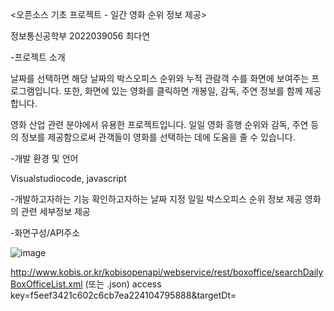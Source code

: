 <오픈소스 기초 프로젝트 - 일간 영화 순위 정보 제공>

정보통신공학부 2022039056 최다연
 
-프로젝트 소개 

날짜를 선택하면 해당 날짜의 박스오피스 순위와 누적 관람객 수를 화면에 보여주는 프로그램입니다. 또한, 화면에 있는 영화를 클릭하면 개봉일, 감독, 주연 정보를 함께 제공합니다.

영화 산업 관련 분야에서 유용한 프로젝트입니다. 일일 영화 흥행 순위와 감독, 주연 등의 정보를 제공함으로써 관객들이 영화를 선택하는 데에 도움을 줄 수 있습니다.

-개발 환경 및 언어

Visualstudiocode, javascript

-개발하고자하는 기능
확인하고자하는 날짜 지정
일일 박스오피스 순위 정보 제공
영화의 관련 세부정보 제공

-화면구성/API주소

![image](https://github.com/dayoni0301/ddayeoni22/assets/131672906/b15d1a6b-c1c1-401f-9eae-84a8defabaa2)

http://www.kobis.or.kr/kobisopenapi/webservice/rest/boxoffice/searchDailyBoxOfficeList.xml (또는 .json)
access key=f5eef3421c602c6cb7ea224104795888&targetDt=
